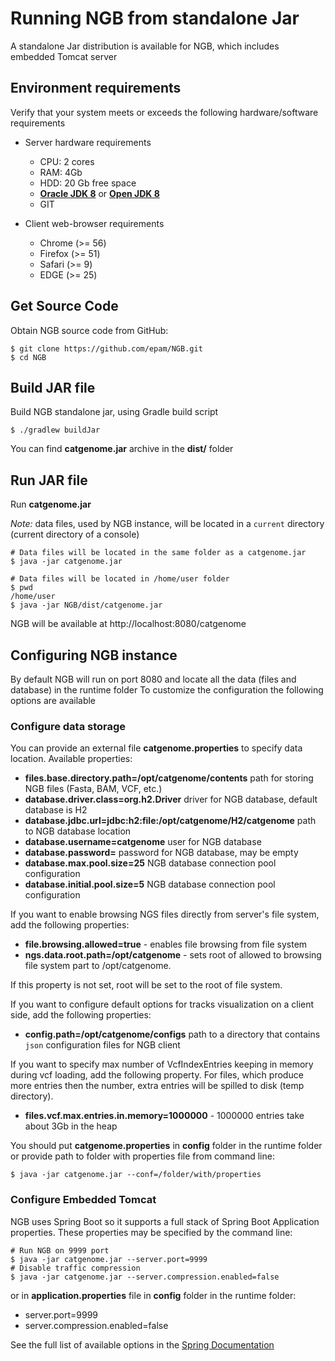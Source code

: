 # Running NGB from standalone Jar

A standalone Jar distribution is available for NGB, which includes embedded Tomcat server

## Environment requirements

Verify that your system meets or exceeds the following hardware/software requirements

* Server hardware requirements
    * CPU: 2 cores
    * RAM: 4Gb
    * HDD: 20 Gb free space
    * **[Oracle JDK 8](https://docs.oracle.com/javase/8/docs/technotes/guides/install/install_overview.html)** or **[Open JDK 8](http://openjdk.java.net/install/)**
    * GIT

* Client web-browser requirements
    * Chrome (>= 56)
    * Firefox (>= 51)
    * Safari (>= 9)
    * EDGE (>= 25)
  
## Get Source Code

Obtain NGB source code from GitHub:
```
$ git clone https://github.com/epam/NGB.git
$ cd NGB
```

## Build JAR file

Build NGB standalone jar, using Gradle build script
```
$ ./gradlew buildJar
```

You can find **catgenome.jar** archive in the **dist/** folder

## Run JAR file

Run **catgenome.jar**

*Note:* data files, used by NGB instance, will be located in a `current` directory (current directory of a console)

```
# Data files will be located in the same folder as a catgenome.jar
$ java -jar catgenome.jar

# Data files will be located in /home/user folder
$ pwd
/home/user
$ java -jar NGB/dist/catgenome.jar
```

NGB will be available at http://localhost:8080/catgenome

## Configuring NGB instance

By default NGB will run on port 8080 and locate all the data (files and database) in the runtime folder
To customize the configuration the following options are available

### Configure data storage

You can provide an external file **catgenome.properties** to specify data location. Available properties:

* **files.base.directory.path=/opt/catgenome/contents** path for storing NGB files (Fasta, BAM, VCF, etc.)
* **database.driver.class=org.h2.Driver** driver for NGB database, default database is H2
* **database.jdbc.url=jdbc:h2:file:/opt/catgenome/H2/catgenome** path to NGB database location
* **database.username=catgenome** user for NGB database
* **database.password=** password for NGB database, may be empty
* **database.max.pool.size=25** NGB database connection pool configuration
* **database.initial.pool.size=5** NGB database connection pool configuration

If you want to enable browsing NGS files directly from server's file system, add the following properties:

* **file.browsing.allowed=true** - enables file browsing from file system
* **ngs.data.root.path=/opt/catgenome** - sets root of allowed to browsing file system part to /opt/catgenome. 

If this property is not set, root will be set to the root of file system.

If you want to configure default options for tracks visualization on a client side, add the following properties:
* **config.path=/opt/catgenome/configs** path to a directory that contains `json` configuration files for NGB client

If you want to specify max number of VcfIndexEntries keeping in memory during vcf loading, add the following property. For files, which produce more entries then the number, extra entries will be spilled to disk (temp directory).
* **files.vcf.max.entries.in.memory=1000000** - 1000000 entries take about 3Gb in the heap

You should put **catgenome.properties** in **config** folder in the runtime folder or provide path to folder with properties file from command line:
 
```
$ java -jar catgenome.jar --conf=/folder/with/properties
```
 
### Configure Embedded Tomcat

NGB uses Spring Boot so it supports a full stack of Spring Boot Application properties.
These properties may be specified by the command line:

```
# Run NGB on 9999 port 
$ java -jar catgenome.jar --server.port=9999
# Disable traffic compression
$ java -jar catgenome.jar --server.compression.enabled=false
```
 
or in **application.properties** file in **config** folder in the runtime folder:
* server.port=9999
* server.compression.enabled=false

See the full list of available options in the [Spring Documentation](https://docs.spring.io/spring-boot/docs/current/reference/html/common-application-properties.html)
